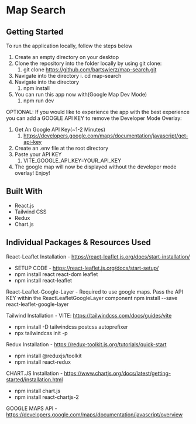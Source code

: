 # Map Search

## Getting Started
To run the application locally, follow the steps below

1. Create an empty directory on your desktop
2. Clone the repository into the folder locally by using git clone:
   1. git clone https://github.com/bartswierz/map-search.git
3. Navigate into the directory
   i. cd map-search
4. Navigate into the directory
   1. npm install
5. You can run this app now with(Google Map Dev Mode)
   1. npm run dev
   
OPTIONAL: If you would like to experience the app with the best experience you can add a GOOGLE API KEY to remove the Developer Mode Overlay:
1. Get An Google API Key(~1-2 Minutes)
   1. https://developers.google.com/maps/documentation/javascript/get-api-key
2. Create an .env file at the root directory
3. Paste your API KEY
   1. VITE_GOOGLE_API_KEY=YOUR_API_KEY
4. The google map will now be displayed without the developer mode overlay! Enjoy!

## Built With
- React.js
- Tailwind CSS
- Redux
- Chart.js

## Individual Packages & Resources Used
React-Leaflet Installation - https://react-leaflet.js.org/docs/start-installation/
- SETUP CODE - https://react-leaflet.js.org/docs/start-setup/
- npm install react react-dom leaflet
- npm install react-leaflet

React-Leaflet-Google-Layer - Required to use google maps. Pass the API KEY within the ReactLeafletGoogleLayer component
npm install --save react-leaflet-google-layer

Tailwind Installation - VITE: https://tailwindcss.com/docs/guides/vite
- npm install -D tailwindcss postcss autoprefixer
- npx tailwindcss init -p

Redux Installation - https://redux-toolkit.js.org/tutorials/quick-start
- npm install @reduxjs/toolkit
- npm install react-redux

CHART.JS Installation - https://www.chartjs.org/docs/latest/getting-started/installation.html
- npm install chart.js
- npm install react-chartjs-2

GOOGLE MAPS API - https://developers.google.com/maps/documentation/javascript/overview
